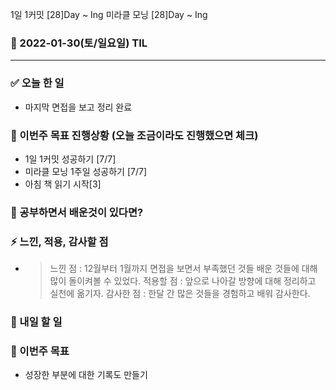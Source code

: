 1일 1커밋 [28]Day ~ Ing
미라클 모닝 [28]Day ~ Ing

### 📆 2022-01-30(토/일요일) TIL

---

### ✅ 오늘 한 일

- 마지막 면접을 보고 정리 완료

### 🐎 이번주 목표 진행상황 (오늘 조금이라도 진행했으면 체크)

- 1일 1커밋 성공하기 [7/7]
- 미라클 모닝 1주일 성공하기 [7/7]
- 아침 책 읽기 시작[3]

### 🤔 공부하면서 배운것이 있다면?

### ⚡ 느낀, 적용, 감사할 점

- > 느낀 점 : 12월부터 1월까지 면접을 보면서 부족했던 것들 배운 것들에 대해 많이 돌이켜볼 수 있었다.
  > 적용할 점 : 앞으로 나아갈 방향에 대해 정리하고 실천에 옮기자.
  > 감사한 점 : 한달 간 많은 것들을 경험하고 배워 감사한다.

### 🚀 내일 할 일

### 🎯 이번주 목표

- 성장한 부분에 대한 기록도 만들기

